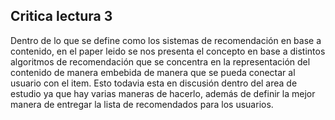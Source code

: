 ## Critica lectura 3

Dentro de lo que se define como los sistemas de recomendación en base a contenido, en el paper leido se nos presenta el concepto en base a distintos algoritmos de recomendación que se concentra en la representación del contenido de manera embebida de manera que se pueda conectar al usuario con el item. Esto todavia esta en discusión dentro del area de estudio ya que hay varias maneras de hacerlo, además de definir la mejor manera de entregar la lista de recomendados para los usuarios.

